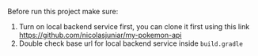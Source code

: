Before run this project make sure:
1. Turn on local backend service first, you can clone it first using this link https://github.com/nicolasjuniar/my-pokemon-api
2. Double check base url for local backend service inside ```build.gradle```
